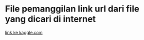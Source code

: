 # File pemanggilan link url dari file yang dicari di internet

[link ke kaggle.com](https://www.kaggle.com/datasets/iganarendra/zoom-fatigue-pada-mahasiswa-indonesia/)